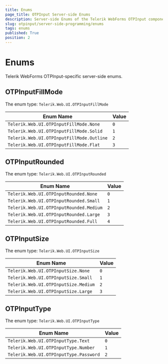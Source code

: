 ```yaml
---
title: Enums
page_title: OTPInput Server-side Enums
description: Server-side Enums of the Telerik WebForms OTPInput component
slug: otpinput/server-side-programming/enums
tags: enums
published: True
position: 2
---
```


# Enums

Telerik WebForms OTPInput-specific server-side enums.

## OTPInputFillMode

The enum type: `Telerik.Web.UI.OTPInputFillMode`

| Enum Name                                 | Value |
| ----------------------------------------- | ----- |
| `Telerik.Web.UI.OTPInputFillMode.None`    | `0`   |
| `Telerik.Web.UI.OTPInputFillMode.Solid`   | `1`   |
| `Telerik.Web.UI.OTPInputFillMode.Outline` | `2`   |
| `Telerik.Web.UI.OTPInputFillMode.Flat`    | `3`   |

## OTPInputRounded

The enum type: `Telerik.Web.UI.OTPInputRounded`

| Enum Name                                 | Value |
| ----------------------------------------- | ----- |
| `Telerik.Web.UI.OTPInputRounded.None`     | `0`   |
| `Telerik.Web.UI.OTPInputRounded.Small`    | `1`   |
| `Telerik.Web.UI.OTPInputRounded.Medium`   | `2`   |
| `Telerik.Web.UI.OTPInputRounded.Large`    | `3`   |
| `Telerik.Web.UI.OTPInputRounded.Full`     | `4`   |

## OTPInputSize

The enum type: `Telerik.Web.UI.OTPInputSize`

| Enum Name                              | Value |
| -------------------------------------- | ----- |
| `Telerik.Web.UI.OTPInputSize.None`     | `0`   |
| `Telerik.Web.UI.OTPInputSize.Small`    | `1`   |
| `Telerik.Web.UI.OTPInputSize.Medium`   | `2`   |
| `Telerik.Web.UI.OTPInputSize.Large`    | `3`   |

## OTPInputType

The enum type: `Telerik.Web.UI.OTPInputType`

| Enum Name                              | Value |
| -------------------------------------- | ----- |
| `Telerik.Web.UI.OTPInputType.Text`     | `0`   |
| `Telerik.Web.UI.OTPInputType.Number`   | `1`   |
| `Telerik.Web.UI.OTPInputType.Password` | `2`   |
